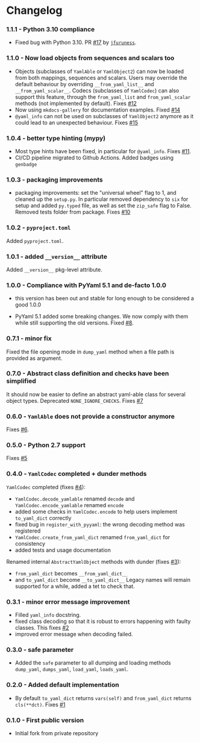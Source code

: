 # Changelog

### 1.1.1 - Python 3.10 compliance

 - Fixed bug with Python 3.10. PR [#17](https://github.com/smarie/python-yamlable/pull/17) by [`jfuruness`](https://github.com/jfuruness).

### 1.1.0 - Now load objects from sequences and scalars too

 - Objects (subclasses of `YamlAble` or `YamlObject2`) can now be loaded from both mappings, sequences and scalars. Users may override the default behaviour by overriding `__from_yaml_list__` and `__from_yaml_scalar__`. Codecs (subclasses of `YamlCodec`) can also support this feature, through the `from_yaml_list` and `from_yaml_scalar` methods (not implemented by default). Fixes [#12](https://github.com/smarie/python-yamlable/issues/12)
 - Now using `mkdocs-gallery` for documentation examples. Fixed [#14](https://github.com/smarie/python-yamlable/issues/14)
 - `@yaml_info` can not be used on subclasses of `YamlObject2` anymore as it could lead to an unexpected behaviour. Fixes [#15](https://github.com/smarie/python-yamlable/issues/15)

### 1.0.4 - better type hinting (mypy)

 - Most type hints have been fixed, in particular for `@yaml_info`. Fixes [#11](https://github.com/smarie/python-yamlable/issues/11).
 - CI/CD pipeline migrated to Github Actions. Added badges using `genbadge`

### 1.0.3 - packaging improvements

 - packaging improvements: set the "universal wheel" flag to 1, and cleaned up the `setup.py`. In particular removed dependency to `six` for setup and added `py.typed` file, as well as set the `zip_safe` flag to False. Removed tests folder from package. Fixes [#10](https://github.com/smarie/python-yamlable/issues/10)

### 1.0.2 - `pyproject.toml`

Added `pyproject.toml`.

### 1.0.1 - added `__version__` attribute

Added `__version__` pkg-level attribute.

### 1.0.0 - Compliance with PyYaml 5.1 and de-facto 1.0.0

 * this version has been out and stable for long enough to be considered a good 1.0.0

 * PyYaml 5.1 added some breaking changes. We now comply with them while still supporting the old versions. Fixed [#8](https://github.com/smarie/python-yamlable/issues/8).

### 0.7.1 - minor fix

Fixed the file opening mode in `dump_yaml` method when a file path is provided as argument.

### 0.7.0 - Abstract class definition and checks have been simplified

It should now be easier to define an abstract yaml-able class for several object types.
Deprecated `NONE_IGNORE_CHECKS`. Fixes [#7](https://github.com/smarie/python-yamlable/issues/7)

### 0.6.0 - `YamlAble` does not provide a constructor anymore

Fixes [#6](https://github.com/smarie/python-yamlable/issues/6).

### 0.5.0 - Python 2.7 support

Fixes [#5](https://github.com/smarie/python-yamlable/issues/5)

### 0.4.0 - `YamlCodec` completed + dunder methods

`YamlCodec` completed (fixes [#4](https://github.com/smarie/python-yamlable/issues/4)):
 - `YamlCodec.decode_yamlable` renamed `decode` and `YamlCodec.encode_yamlable` renamed `encode`
 - added some checks in `YamlCodec.encode` to help users implement `to_yaml_dict` correctly
 - fixed bug in `register_with_pyyaml`: the wrong decoding method was registered
 - `YamlCodec.create_from_yaml_dict` renamed `from_yaml_dict` for consistency
 - added tests and usage documentation
 
Renamed internal `AbstractYamlObject` methods with dunder (fixes [#3](https://github.com/smarie/python-yamlable/issues/3)): 
 - `from_yaml_dict` becomes `__from_yaml_dict__` 
 - and `to_yaml_dict` become `__to_yaml_dict__`
Legacy names will remain supported for a while, added a tet to check that.


### 0.3.1 - minor error message improvement

 * Filled `yaml_info` docstring.
 * fixed class decoding so that it is robust to errors happening with faulty classes. This fixes [#2](https://github.com/smarie/python-yamlable/issues/2)
 * improved error message when decoding failed.

### 0.3.0 - safe parameter

 * Added the `safe` parameter to all dumping and loading methods `dump_yaml`, `dumps_yaml`, `load_yaml`, `loads_yaml`.

### 0.2.0 - Added default implementation

 * By default `to_yaml_dict` returns `vars(self)` and `from_yaml_dict` returns `cls(**dct)`. Fixes [#1](https://github.com/smarie/python-yamlable/issues/1)

### 0.1.0 - First public version

 * Initial fork from private repository
